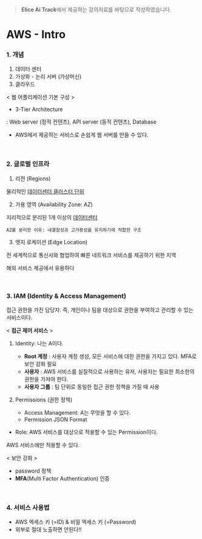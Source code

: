 > **Elice Ai Track**에서 제공하는 강의자료를 바탕으로 작성하였습니다.

# AWS - Intro

### 1. 개념

1. 데이터 센터
2. 가상화 - 논리 서버 (가상머신)
3. 클라우드

< 웹 어플리케이션 기본 구성 >

- 3-Tier Architecture

: Web server (정적 컨텐츠), API server (동적 컨텐츠), Database

- AWS에서 제공하는 서비스로 손쉽게 웹 서버를 만들 수 있다.

<br>

### 2. 글로벌 인프라

1. 리전 (Regions)

물리적인 <u>데이터센터 클러스터 단위</u>

2. 가용 영역 (Availability Zone: AZ)

지리적으로 분리된 1개 이상의 <u>데이터센터</u>

```
AZ를 분리한 이유: 내결함성과 고가용성을 유지하기에 적합한 구조
```

3. 엣지 로케이션 (Edge Location)

전 세계적으로 통신사와 협업하여 빠른 네트워크 서비스를 제공하기 위한 지역

해외 서비스 제공에서 유용하다

<br>

### 3. IAM (Identity & Access Management)

접근 권한을 가진 담당자. 즉, 개인이나 팀을 대상으로 권한을 부여하고 관리할 수 있는 서비스이다.

< **접근 제어 서비스** >

1. Identity: 나는 A이다.

   - **Root 계정** : 사용자 계정 생성, 모든 서비스에 대한 권한을 가지고 있다. MFA로 보안 강화 필요
   - **사용자** : AWS 서비스를 실질적으로 사용하는 유저, 사용자는 필요한 최소한의 권한을 가져야 한다.
   - **사용자 그룹** : 팀 단위로 동일한 접근 권한 정책을 가질 때 사용

2. Permissions (권한 정책)

   - Access Management: A는 무엇을 할 수 있다.
   - Permission JSON Format

- Role: AWS 서비스를 대상으로 적용할 수 있는 Permission이다.

AWS 서비스에만 적용할 수 있다.

< 보안 강화 >

- password 정책
- **MFA**(Multi Factor Authentication) 인증

<br>

### 4. 서비스 사용법

- AWS 엑세스 키 (=ID) & 비밀 엑세스 키 (=Password)
- 외부로 절대 노출하면 안된다!!
